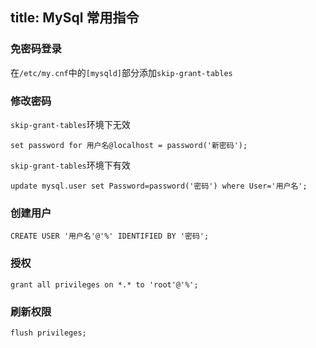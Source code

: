 title: MySql 常用指令
---
### 免密码登录

在`/etc/my.cnf`中的`[mysqld]`部分添加`skip-grant-tables`

### 修改密码

`skip-grant-tables`环境下无效

`set password for 用户名@localhost = password('新密码');`

`skip-grant-tables`环境下有效

`update mysql.user set Password=password('密码') where User='用户名';`

### 创建用户

`CREATE USER '用户名'@'%' IDENTIFIED BY '密码';`

### 授权

`grant all privileges on *.* to 'root'@'%';`

### 刷新权限

`flush privileges;`


